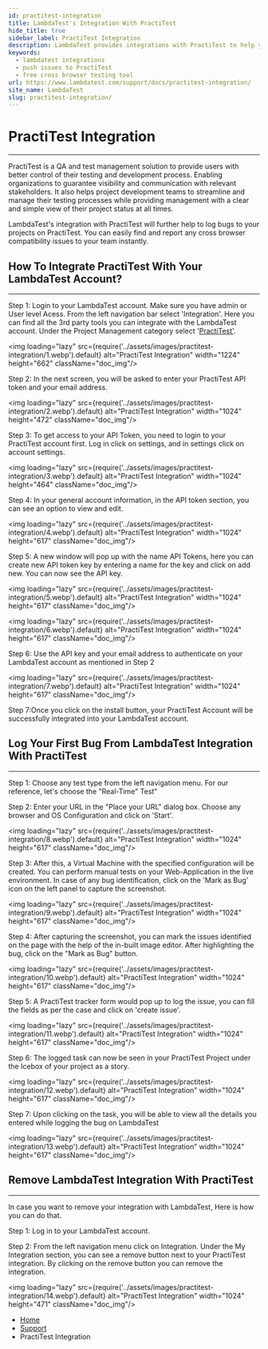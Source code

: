 ```yaml
---
id: practitest-integration
title: LambdaTest's Integration With PractiTest
hide_title: true
sidebar_label: PractiTest Integration
description: LambdaTest provides integrations with PractiTest to help you log bugs directly from the middle of your test session on LambdaTest to your PractiTest.
keywords:
  - lambdatest integrations
  - push issues to PractiTest
  - free cross browser testing tool
url: https://www.lambdatest.com/support/docs/practitest-integration/
site_name: LambdaTest
slug: practitest-integration/
---
```


<script type="application/ld+json"
      dangerouslySetInnerHTML={{ __html: JSON.stringify({
       "@context": "https://schema.org",
        "@type": "BreadcrumbList",
        "itemListElement": [{
          "@type": "ListItem",
          "position": 1,
          "name": "LambdaTest",
          "item": "https://www.lambdatest.com"
        },{
          "@type": "ListItem",
          "position": 2,
          "name": "Support",
          "item": "https://www.lambdatest.com/support/docs/"
        },{
          "@type": "ListItem",
          "position": 3,
          "name": "PractiTest Integration",
          "item": "https://www.lambdatest.com/support/docs/practitest-integration/"
        }]
      })
    }}
></script>

# PractiTest Integration

* * *

PractiTest is a QA and test management solution to provide users with better control of their testing and development process. Enabling organizations to guarantee visibility and communication with relevant stakeholders. It also helps project development teams to streamline and manage their testing processes while providing management with a clear and simple view of their project status at all times.

LambdaTest's integration with PractiTest will further help to log bugs to your projects on PractiTest. You can easily find and report any cross browser compatibility issues to your team instantly.

## How To Integrate PractiTest With Your LambdaTest Account?

* * *

Step 1: Login to your LambdaTest account. Make sure you have admin or User level Acess. From the left navigation bar select 'Integration'. Here you can find all the 3rd party tools you can integrate with the LambdaTest account. Under the Project Management category select '[PractiTest'](https://www.practitest.com/).

<img loading="lazy" src={require('../assets/images/practitest-integration/1.webp').default} alt="PractiTest Integration" width="1224" height="662" className="doc_img"/>

Step 2: In the next screen, you will be asked to enter your PractiTest API token and your email address.

<img loading="lazy" src={require('../assets/images/practitest-integration/2.webp').default} alt="PractiTest Integration" width="1024" height="472" className="doc_img"/>

Step 3: To get access to your API Token, you need to login to your PractiTest account first. Log in click on settings, and in settings click on account settings.

<img loading="lazy" src={require('../assets/images/practitest-integration/3.webp').default} alt="PractiTest Integration" width="1024" height="464" className="doc_img"/>

Step 4: In your general account information, in the API token section, you can see an option to view and edit.

<img loading="lazy" src={require('../assets/images/practitest-integration/4.webp').default} alt="PractiTest Integration" width="1024" height="617" className="doc_img"/>

Step 5: A new window will pop up with the name API Tokens, here you can create new API token key by entering a name for the key and click on add new. You can now see the API key.

<img loading="lazy" src={require('../assets/images/practitest-integration/5.webp').default} alt="PractiTest Integration" width="1024" height="617" className="doc_img"/>

<img loading="lazy" src={require('../assets/images/practitest-integration/6.webp').default} alt="PractiTest Integration" width="1024" height="617" className="doc_img"/>

Step 6: Use the API key and your email address to authenticate on your LambdaTest account as mentioned in Step 2

<img loading="lazy" src={require('../assets/images/practitest-integration/7.webp').default} alt="PractiTest Integration" width="1024" height="617" className="doc_img"/>

Step 7:Once you click on the install button, your PractiTest Account will be successfully integrated into your LambdaTest account.

## Log Your First Bug From LambdaTest Integration With PractiTest

* * *

Step 1: Choose any test type from the left navigation menu. For our reference, let's choose the "Real-Time" Test" 

Step 2: Enter your URL in the "Place your URL" dialog box. Choose any browser and OS Configuration and click on 'Start'.

<img loading="lazy" src={require('../assets/images/practitest-integration/8.webp').default} alt="PractiTest Integration" width="1024" height="617" className="doc_img"/>

Step 3: After this, a Virtual Machine with the specified configuration will be created. You can perform manual tests on your Web-Application in the live environment. In case of any bug identification, click on the 'Mark as Bug' icon on the left panel to capture the screenshot.

<img loading="lazy" src={require('../assets/images/practitest-integration/9.webp').default} alt="PractiTest Integration" width="1024" height="617" className="doc_img"/>

Step 4: After capturing the screenshot, you can mark the issues identified on the page with the help of the in-built image editor. After highlighting the bug, click on the "Mark as Bug" button.

<img loading="lazy" src={require('../assets/images/practitest-integration/10.webp').default} alt="PractiTest Integration" width="1024" height="617" className="doc_img"/>

Step 5: A PractiTest tracker form would pop up to log the issue, you can fill the fields as per the case and click on 'create issue'.

<img loading="lazy" src={require('../assets/images/practitest-integration/11.webp').default} alt="PractiTest Integration" width="1024" height="617" className="doc_img"/>

Step 6: The logged task can now be seen in your PractiTest Project under the Icebox of your project as a story.

<img loading="lazy" src={require('../assets/images/practitest-integration/12.webp').default} alt="PractiTest Integration" width="1024" height="617" className="doc_img"/>

Step 7: Upon clicking on the task, you will be able to view all the details you entered while logging the bug on LambdaTest

<img loading="lazy" src={require('../assets/images/practitest-integration/13.webp').default} alt="PractiTest Integration" width="1024" height="617" className="doc_img"/>

## Remove LambdaTest Integration With PractiTest

* * *

In case you want to remove your integration with LambdaTest, Here is how you can do that.

Step 1: Log in to your LambdaTest account.

Step 2: From the left navigation menu click on Integration. Under the My Integration section, you can see a remove button next to your PractiTest integration. By clicking on the remove button you can remove the integration.

<img loading="lazy" src={require('../assets/images/practitest-integration/14.webp').default} alt="PractiTest Integration" width="1024" height="471" className="doc_img"/>

<nav aria-label="breadcrumbs">
  <ul className="breadcrumbs">
    <li className="breadcrumbs__item">
      <a className="breadcrumbs__link" href="https://www.lambdatest.com">
        Home
      </a>
    </li>
    <li className="breadcrumbs__item">
      <a className="breadcrumbs__link" target="_self" href="https://www.lambdatest.com/support/docs/">
        Support
      </a>
    </li>
    <li className="breadcrumbs__item breadcrumbs__item--active">
      <span className="breadcrumbs__link">
        PractiTest Integration
      </span>
    </li>
  </ul>
</nav>


  